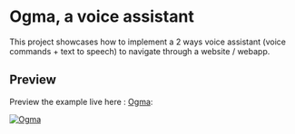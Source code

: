 # Ogma, a voice assistant

This project showcases how to implement a 2 ways voice assistant (voice commands + text to speech) to navigate through a website / webapp.

## Preview

Preview the example live here : [Ogma](https://ogma-blue.vercel.app/):

[![Ogma](https://ogma-blue.vercel.app/ogma.svg)](https://ogma-blue.vercel.app/)
